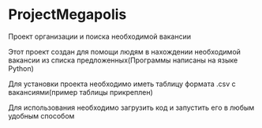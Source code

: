 # ProjectMegapolis
Проект организации и поиска необходимой вакансии

Этот проект создан для помощи людям в нахождении необходимой вакансии из списка предложенных(Программы написаны на языке Python)

Для установки проекта необходимо иметь таблицу формата .csv с вакансиями(пример таблицы прикреплен)

Для использования необходимо загрузить код и запустить его в любым удобным способом

